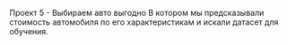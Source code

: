 Проект 5 - Выбираем авто выгодно
В котором мы предсказывали стоимость автомобиля по его характеристикам и искали датасет для обучения.
